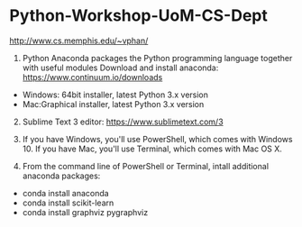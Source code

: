 # Python-Workshop-UoM-CS-Dept

http://www.cs.memphis.edu/~vphan/
1. Python Anaconda packages the Python programming language together with useful modules
Download and install anaconda: https://www.continuum.io/downloads
+ Windows: 64bit installer, latest Python 3.x version
+ Mac:Graphical installer, latest Python 3.x version

2. Sublime Text 3 editor: https://www.sublimetext.com/3

3. If you have Windows, you'll use PowerShell, which comes with Windows 10.
   If you have Mac, you'll use Terminal, which comes with Mac OS X.

4. From the command line of PowerShell or Terminal, intall additional anaconda packages:
- conda install anaconda
- conda install scikit-learn
- conda install graphviz pygraphviz
